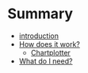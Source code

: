 # Summary

* [introduction](README.md)
* [How does it work?](how_does_it_work.md)
   * [Chartplotter](chartplotter.md)
* [What do I need?](what_do_I_need.md)

